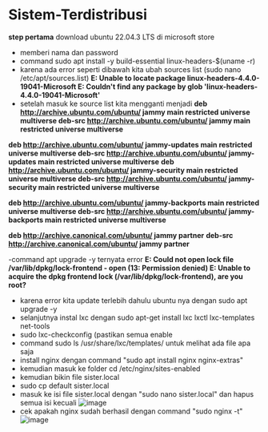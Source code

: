 # Sistem-Terdistribusi
**step pertama** download ubuntu 22.04.3 LTS di microsoft store
- memberi nama dan password
- command sudo apt install -y build-essential linux-headers-$(uname -r)
- karena ada error seperti dibawah kita ubah sources list (sudo nano /etc/apt/sources.list)
**E: Unable to locate package linux-headers-4.4.0-19041-Microsoft
E: Couldn't find any package by glob 'linux-headers-4.4.0-19041-Microsoft'**
- setelah masuk ke source list kita mengganti menjadi
**deb http://archive.ubuntu.com/ubuntu/ jammy main restricted universe multiverse
deb-src http://archive.ubuntu.com/ubuntu/ jammy main restricted universe multiverse**

**deb http://archive.ubuntu.com/ubuntu/ jammy-updates main restricted universe multiverse
deb-src http://archive.ubuntu.com/ubuntu/ jammy-updates main restricted universe multiverse**
**deb http://archive.ubuntu.com/ubuntu/ jammy-security main restricted universe multiverse
deb-src http://archive.ubuntu.com/ubuntu/ jammy-security main restricted universe multiverse**

**deb http://archive.ubuntu.com/ubuntu/ jammy-backports main restricted universe multiverse
deb-src http://archive.ubuntu.com/ubuntu/ jammy-backports main restricted universe multiverse**

**deb http://archive.canonical.com/ubuntu/ jammy partner**
**deb-src http://archive.canonical.com/ubuntu/ jammy partner**

-command apt upgrade -y ternyata error
**E: Could not open lock file /var/lib/dpkg/lock-frontend - open (13: Permission denied)
E: Unable to acquire the dpkg frontend lock (/var/lib/dpkg/lock-frontend), are you root?**
- karena error kita update terlebih dahulu ubuntu nya dengan sudo apt upgrade -y
- selanjutnya instal lxc dengan sudo apt-get install lxc lxctl lxc-templates net-tools
- sudo lxc-checkconfig (pastikan semua enable
- command sudo ls /usr/share/lxc/templates/ untuk melihat ada file apa saja
- install nginx dengan command "sudo apt install nginx nginx-extras"
- kemudian masuk ke folder cd /etc/nginx/sites-enabled
- kemudian bikin file sister.local
- sudo cp default sister.local
- masuk ke isi file sister.local dengan "sudo nano sister.local" dan hapus semua isi kecuali
  ![image](https://github.com/RayhanFurqoni/Sistem-Terdistribusi/assets/124054176/0a016167-d6ed-4e74-84a6-e41d3b80134c)
- cek apakah nginx sudah berhasil dengan command "sudo nginx -t"
![image](https://github.com/RayhanFurqoni/Sistem-Terdistribusi/assets/124054176/23e40f6a-0ecc-4a4b-b82c-ac3f435821a4)


  
